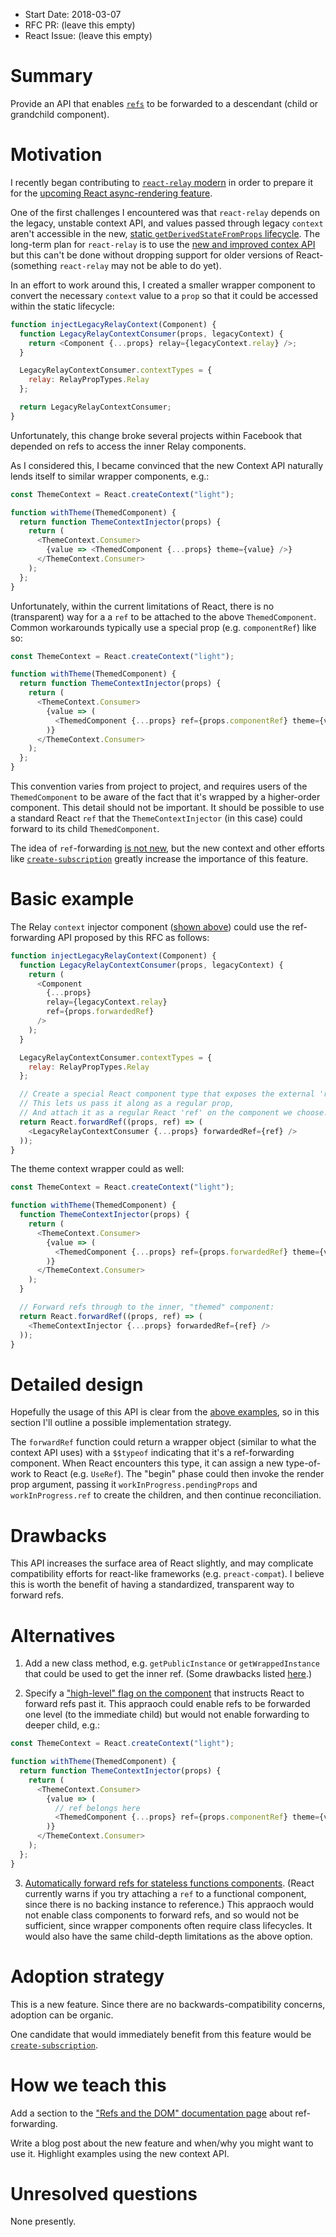 - Start Date: 2018-03-07
- RFC PR: (leave this empty)
- React Issue: (leave this empty)

# Summary

Provide an API that enables [`refs`](https://reactjs.org/docs/refs-and-the-dom.html) to be forwarded to a descendant (child or grandchild component).

# Motivation

I recently began contributing to [`react-relay` modern](https://github.com/facebook/relay/tree/master/packages/react-relay/modern) in order to prepare it for the [upcoming React async-rendering feature](https://reactjs.org/blog/2018/03/01/sneak-peek-beyond-react-16.html).

One of the first challenges I encountered was that `react-relay` depends on the legacy, unstable context API, and values passed through legacy `context` aren't accessible in the new, [static `getDerivedStateFromProps` lifecycle](https://github.com/reactjs/rfcs/blob/master/text/0006-static-lifecycle-methods.md#static-getderivedstatefrompropsnextprops-props-prevstate-state-shapestate--null). The long-term plan for `react-relay` is to use the [new and improved contex API](https://github.com/reactjs/rfcs/blob/master/text/0002-new-version-of-context.md) but this can't be done without dropping support for older versions of React- (something `react-relay` may not be able to do yet).

In an effort to work around this, I created a smaller wrapper component to convert the necessary `context` value to a `prop` so that it could be accessed within the static lifecycle:

```js
function injectLegacyRelayContext(Component) {
  function LegacyRelayContextConsumer(props, legacyContext) {
    return <Component {...props} relay={legacyContext.relay} />;
  }

  LegacyRelayContextConsumer.contextTypes = {
    relay: RelayPropTypes.Relay
  };

  return LegacyRelayContextConsumer;
}
```

Unfortunately, this change broke several projects within Facebook that depended on refs to access the inner Relay components.

As I considered this, I became convinced that the new Context API naturally lends itself to similar wrapper components, e.g.:
```js
const ThemeContext = React.createContext("light");

function withTheme(ThemedComponent) {
  return function ThemeContextInjector(props) {
    return (
      <ThemeContext.Consumer>
        {value => <ThemedComponent {...props} theme={value} />}
      </ThemeContext.Consumer>
    );
  };
}
```

Unfortunately, within the current limitations of React, there is no (transparent) way for a 
a `ref` to be attached to the above `ThemedComponent`. Common workarounds typically use a special prop (e.g. `componentRef`) like so:
```js
const ThemeContext = React.createContext("light");

function withTheme(ThemedComponent) {
  return function ThemeContextInjector(props) {
    return (
      <ThemeContext.Consumer>
        {value => (
          <ThemedComponent {...props} ref={props.componentRef} theme={value} />
        )}
      </ThemeContext.Consumer>
    );
  };
}
```

This convention varies from project to project, and requires users of the `ThemedComponent` to be aware of the fact that it's wrapped by a higher-order component. This detail should not be important. It should be possible to use a standard React `ref` that the `ThemeContextInjector` (in this case) could forward to its child `ThemedComponent`.

The idea of `ref`-forwarding [is not new](https://github.com/facebook/react/issues/4213), but the new context and other efforts like [`create-subscription`](https://github.com/facebook/react/pull/12325) greatly increase the importance of this feature.

# Basic example

The Relay `context` injector component ([shown above](#motivation)) could use the ref-forwarding API proposed by this RFC as follows:

```js
function injectLegacyRelayContext(Component) {
  function LegacyRelayContextConsumer(props, legacyContext) {
    return (
      <Component
        {...props}
        relay={legacyContext.relay}
        ref={props.forwardedRef}
      />
    );
  }

  LegacyRelayContextConsumer.contextTypes = {
    relay: RelayPropTypes.Relay
  };

  // Create a special React component type that exposes the external 'ref'.
  // This lets us pass it along as a regular prop,
  // And attach it as a regular React 'ref' on the component we choose.
  return React.forwardRef((props, ref) => (
    <LegacyRelayContextConsumer {...props} forwardedRef={ref} />
  ));
}
```

The theme context wrapper could as well:

```js
const ThemeContext = React.createContext("light");

function withTheme(ThemedComponent) {
  function ThemeContextInjector(props) {
    return (
      <ThemeContext.Consumer>
        {value => (
          <ThemedComponent {...props} ref={props.forwardedRef} theme={value} />
        )}
      </ThemeContext.Consumer>
    );
  }

  // Forward refs through to the inner, "themed" component:
  return React.forwardRef((props, ref) => (
    <ThemeContextInjector {...props} forwardedRef={ref} />
  ));
}
```

# Detailed design

Hopefully the usage of this API is clear from the [above examples](#basic-example), so in this section I'll outline a possible implementation strategy.

The `forwardRef` function could return a wrapper object (similar to what the context API uses) with a `$$typeof` indicating that it's a ref-forwarding component. When React encounters this type, it can assign a new type-of-work to React (e.g. `UseRef`). The "begin" phase could then invoke the render prop argument, passing it `workInProgress.pendingProps` and `workInProgress.ref` to create the children, and then continue reconciliation.

# Drawbacks

This API increases the surface area of React slightly, and may complicate compatibility efforts for react-like frameworks (e.g. `preact-compat`). I believe this is worth the benefit of having a standardized, transparent way to forward refs.

# Alternatives

1. Add a new class method, e.g. `getPublicInstance` or `getWrappedInstance` that could be used to get the inner ref. (Some drawbacks listed [here](https://github.com/facebook/react/issues/4213#issuecomment-115019321).)

2. Specify a ["high-level" flag on the component](https://github.com/facebook/react/issues/4213#issuecomment-115048260) that instructs React to forward refs past it. This appraoch could enable refs to be forwarded one level (to the immediate child) but would not enable forwarding to deeper child, e.g.:

```js
const ThemeContext = React.createContext("light");

function withTheme(ThemedComponent) {
  return function ThemeContextInjector(props) {
    return (
      <ThemeContext.Consumer>
        {value => (
          // ref belongs here
          <ThemedComponent {...props} ref={props.componentRef} theme={value} />
        )}
      </ThemeContext.Consumer>
    );
  };
}
```

3. [Automatically forward refs for stateless functions components](https://github.com/facebook/react/issues/4213#issuecomment-115051991). (React currently warns if you try attaching a `ref` to a functional component, since there is no backing instance to reference.) This appraoch would not enable class components to forward refs, and so would not be sufficient, since wrapper components often require class lifecycles. It would also have the same child-depth limitations as the above option.

# Adoption strategy

This is a new feature. Since there are no backwards-compatibility concerns, adoption can be organic.

One candidate that would immediately benefit from this feature would be [`create-subscription`](https://github.com/facebook/react/pull/12325).

# How we teach this

Add a section to the ["Refs and the DOM" documentation page](https://reactjs.org/docs/refs-and-the-dom.html) about ref-forwarding.

Write a blog post about the new feature and when/why you might want to use it. Highlight examples using the new context API.

# Unresolved questions

None presently.